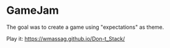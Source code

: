 # GameJam
The goal was to create a game using "expectations" as theme.

Play it: https://wmassag.github.io/Don-t_Stack/

